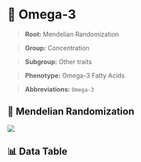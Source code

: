 # 🧪 Omega-3

> **Root:** Mendelian Randomization

> **Group:** Concentration  

> **Subgroup:** Other traits

> **Phenotype:** Omega-3 Fatty Acids  

> **Abbreviations:** `Omega-3`

## 🧬 Mendelian Randomization  

<img src="/MR/Figures/Inverse/Omegahengxian3.png"/>


## 📊 Data Table


<CsvTableMRI src="/MR/Data/Inverse/Omegahengxian3.csv"/>
